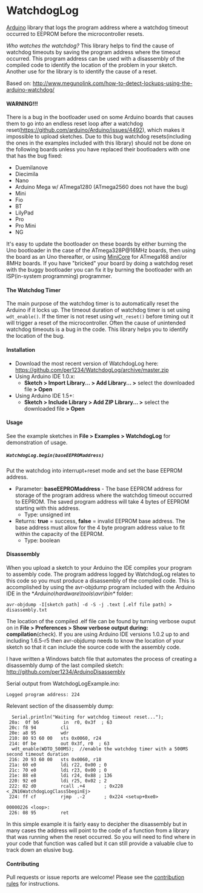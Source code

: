 WatchdogLog
==========

[Arduino](http://arduino.cc) library that logs the program address where a watchdog timeout occurred to EEPROM before the microcontroller resets.

*Who watches the watchdog?* This library helps to find the cause of watchdog timeouts by saving the program address where the timeout occurred. This program address can be used with a disassembly of the compiled code to identify the location of the problem in your sketch. Another use for the library is to identify the cause of a reset.

Based on: http://www.megunolink.com/how-to-detect-lockups-using-the-arduino-watchdog/


#### WARNING!!!
There is a bug in the bootloader used on some Arduino boards that causes them to go into an endless reset loop after a watchdog reset(https://github.com/arduino/Arduino/issues/4492), which makes it impossible to upload sketches. Due to this bug watchdog resets(including the ones in the examples included with this library) should not be done on the following boards unless you have replaced their bootloaders with one that has the bug fixed:
- Duemilanove
- Diecimila
- Nano
- Arduino Mega w/ ATmega1280 (ATmega2560 does not have the bug)
- Mini
- Fio
- BT
- LilyPad
- Pro
- Pro Mini
- NG

It's easy to update the bootloader on these boards by either burning the Uno bootloader in the case of the ATmega328P@16MHz boards, then using the board as an Uno thereafter, or using [MiniCore](https://github.com/MCUdude/MiniCore) for ATmega168 and/or 8MHz boards.
If you have "bricked" your board by doing a watchdog reset with the buggy bootloader you can fix it by burning the bootloader with an ISP(in-system programming) programmer.


#### The Watchdog Timer
The main purpose of the watchdog timer is to automatically reset the Arduino if it locks up. The timeout duration of watchdog timer is set using `wdt_enable()`. If the timer is not reset using `wdt_reset()` before timing out it will trigger a reset of the microcontroller. Often the cause of unintended watchdog timeouts is a bug in the code. This library helps you to identify the location of the bug.


<a id="installation"></a>
#### Installation
- Download the most recent version of WatchdogLog here: https://github.com/per1234/WatchdogLog/archive/master.zip
- Using Arduino IDE 1.0.x:
  - **Sketch > Import Library... > Add Library... >** select the downloaded file **> Open**
- Using Arduino IDE 1.5+:
  - **Sketch > Include Library > Add ZIP Library... >** select the downloaded file **> Open**


<a id="usage"></a>
#### Usage
See the example sketches in **File > Examples > WatchdogLog** for demonstration of usage.

##### `WatchdogLog.begin(baseEEPROMaddress)`
Put the watchdog into interrupt+reset mode and set the base EEPROM address.
- Parameter: **baseEEPROMaddress** - The base EEPROM address for storage of the program address where the watchdog timeout occurred to EEPROM. The saved program address will take 4 bytes of EEPROM starting with this address.
  - Type: unsigned int
- Returns: **true** = success, **false** = invalid EEPROM base address. The base address must allow for the 4 byte program address value to fit within the capacity of the EEPROM.
  - Type: boolean


<a id="disassembly"></a>
#### Disassembly
When you upload a sketch to your Arduino the IDE compiles your program to assembly code. The program address logged by WatchdogLog relates to this code so you must produce a disassembly of the compiled code. This is accomplished by using the avr-objdump program included with the Arduino IDE in the **Arduino\hardware\tools\avr\bin\** folder:
```
avr-objdump -I[sketch path] -d -S -j .text [.elf file path] > disassembly.txt
```
The location of the compiled .elf file can be found by turning verbose ouput on in **File > Preferences > Show verbose output during: compilation**(check). If you are using Arduino IDE versions 1.0.2 up to and including 1.6.5-r5 then avr-objdump needs to know the location of your sketch so that it can include the source code with the assembly code.

I have written a Windows batch file that automates the process of creating a disassembly dump of the last compiled sketch: http://github.com/per1234/ArduinoDisassembly

Serial output from WatchdogLogExample.ino:
```
Logged program address: 224
```

Relevant section of the disassembly dump:
```
  Serial.println("Waiting for watchdog timeout reset...");
 20a:  0f b6         in  r0, 0x3f  ; 63
 20c: f8 94         cli
 20e: a8 95         wdr
 210: 80 93 60 00   sts 0x0060, r24
 214: 0f be         out 0x3f, r0  ; 63
  wdt_enable(WDTO_500MS);  //enable the watchdog timer with a 500MS second timeout duration
 216: 20 93 60 00   sts 0x0060, r18
 21a: 60 e0         ldi r22, 0x00 ; 0
 21c: 70 e0         ldi r23, 0x00 ; 0
 21e: 88 e8         ldi r24, 0x88 ; 136
 220: 92 e0         ldi r25, 0x02 ; 2
 222: 02 d0         rcall .+4       ; 0x228 <_ZN16WatchdogLogClass5beginEj>
 224: ff cf         rjmp  .-2       ; 0x224 <setup+0xe0>

00000226 <loop>:
 226: 08 95         ret
 ```
In this simple example it is fairly easy to decipher the disassembly but in many cases the address will point to the code of a function from a library that was running when the reset occurred. So you will need to find where in your code that function was called but it can still provide a valuable clue to track down an elusive bug.


#### Contributing
Pull requests or issue reports are welcome! Please see the [contribution rules](https://github.com/per1234/asdf/blob/master/CONTRIBUTING.md) for instructions.
